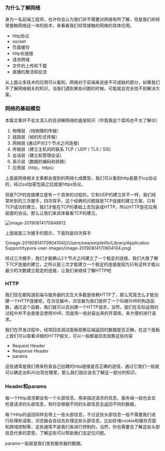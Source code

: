 ###  为什么了解网络

身为一名前端工程师，也许你会认为我们并不需要对网络有所了解，但是我们却经常接触网络这一块的技术，来看看我们经常接触的网络的具体应用。

- http协议
- socket
- 页面缓存
- http长链接
- 请求跨域
- 文件的上传和下载
- 直播的推流和拉流

从上面众多技术的应用可以看到，网络对于前端来说是不可或缺的部分，如果我们不了解网络相关的知识，当我们遇到某些问题的时候，可能就会完全找不到解决方案。

### 网络的基础模型

本篇文章并不会太深入的去讲解网络的底层知识（毕竟我这个菜鸡也不太了解😢）

1. 物理层 （纯物理的传输）
2. 链路层（帧的形式传输）
3. 网络层   (通过IP对2个节点之间连接)
4. 传输层（建立主机间的联系 TCP / UDP / TLS / SSl）
5. 会话层（建立和管理会话）
6. 表示层（数据的编码和转换）
7. 应用层（http，https）

上面是网络相关文章都会提到的网络七成模型，我们可以看到http是基于tcp协议的，经过ssl加密包装之后就是https协议。

但是TCP的连接建立是有一个具体的过程的，它和UDP的建立并不一样，我们经常听到的三次握手，四次挥手，这个经典的问题就是TCP连接的建立方案，只有TCP成功的建立，我们才能在TCP的基础上去包装成HTTP，所以HTTP是在应用层面的协议。那么让我们来具体看看TCP的建立。



![image-20190814170848612](/Users/newsimplelife/Noop_Issure_Blog/image/image-20190814170848612.png)

上面就是三次握手的图示，下面则是四次挥手

![image-20190814170904104](/Users/newsimplelife/Library/Application Support/typora-user-images/image-20190814170904104.png)

经过三次握手，我们才能确认2个节点之间建立了一个稳定的连接，我们大致了解下TCP连接的建立，之所以是三次才能建立一个稳定的连接是因为只有这样才能以最少的次数建立稳定的连接，让我们来继续了解HTTP吧

### HTTP

我们现在都知道前端与服务器的交互大多数是依赖HTTP了，那么究竟怎么才能创建一个HTTP连接呢，在浏览器中，浏览器为我们提供了一个叫做XHR的构造函数，通过这个函数，我们就可以去创建一个HTTP请求，当然，我们在实际运用的过程中并不会直接去使用XHR，而是用一些封装出来的开源库，来方便的进行请求。

我们在开发过程中，经常回去调试面板观察后端返回的数据是否正确，在这个面板上我们可以查看详细的HTTP报文，可以一般都是回去观察这些内容

- Request Header
- Response Header
- params

这些通常是我们用来检查自己创建的http链接是否正确的途径，通过它我们一般就可以确定出BUG出现在哪里，那么我们就应该去了解这一部分的知识，

### Header和params

每一个Http请求都会有一个头部信息，用来描述请求的信息，服务端一般也会去检查请求的头部信息，有时会根据不同的头部信息去返回不同的数据，

每个Http的返回同样会带上一些头部信息，不过这些头部信息一般不需要我们进行处理和读取，浏览器会自动去处理这些头部信息，比如存储cookie和缓存页面和跨域控制等，这些通常不是我们来进行控制的，当然，你也需要去了解这些头部信息代表的意思，了解这些可以帮助我们去定位问题。

params一般就是我们发到服务器的数据。


